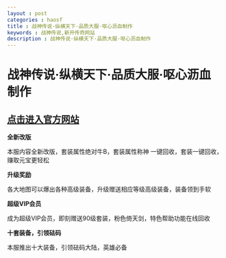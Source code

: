 ```yaml
---
layout : post
categories : haosf
title : 战神传说·纵横天下·品质大服·呕心沥血制作
keywords : 战神传说,新开传奇网站
description : 战神传说·纵横天下·品质大服·呕心沥血制作
---
```

# 战神传说·纵横天下·品质大服·呕心沥血制作
## [点击进入官方网站](http://jjj.gm543.com/)

__全新改版__

本服内容全新改版，套装属性绝对牛B，套装属性称神
一键回收，套装一键回收，赚取元宝更轻松

__升级奖励__

各大地图可以爆出各种高级装备，升级赠送相应等级高级装备，装备领到手软

__超级VIP会员__

成为超级VIP会员，即刻赠送90级套装，粉色倚天剑，特色帮助功能在线回收

__十套装备，引领砝码__

本服推出十大装备，引领砝码大陆，英雄必备
